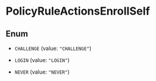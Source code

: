 

# PolicyRuleActionsEnrollSelf

## Enum


* `CHALLENGE` (value: `"CHALLENGE"`)

* `LOGIN` (value: `"LOGIN"`)

* `NEVER` (value: `"NEVER"`)



